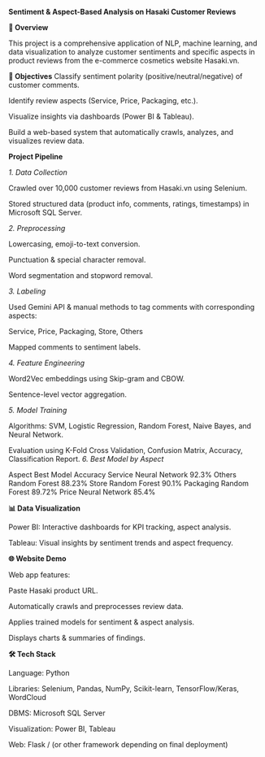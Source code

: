 **Sentiment & Aspect-Based Analysis on Hasaki Customer Reviews**

**📌 Overview**

This project is a comprehensive application of NLP, machine learning, and data visualization to analyze customer sentiments and specific aspects in product reviews from the e-commerce cosmetics website Hasaki.vn.

**🎯 Objectives**
Classify sentiment polarity (positive/neutral/negative) of customer comments.

Identify review aspects (Service, Price, Packaging, etc.).

Visualize insights via dashboards (Power BI & Tableau).

Build a web-based system that automatically crawls, analyzes, and visualizes review data.

**Project Pipeline**

_1. Data Collection_

Crawled over 10,000 customer reviews from Hasaki.vn using Selenium.

Stored structured data (product info, comments, ratings, timestamps) in Microsoft SQL Server.

_2. Preprocessing_

Lowercasing, emoji-to-text conversion.

Punctuation & special character removal.

Word segmentation and stopword removal.

_3. Labeling_

Used Gemini API & manual methods to tag comments with corresponding aspects:

Service, Price, Packaging, Store, Others

Mapped comments to sentiment labels.

_4. Feature Engineering_

Word2Vec embeddings using Skip-gram and CBOW.

Sentence-level vector aggregation.

_5. Model Training_

Algorithms: SVM, Logistic Regression, Random Forest, Naive Bayes, and Neural Network.

Evaluation using K-Fold Cross Validation, Confusion Matrix, Accuracy, Classification Report.
_6. Best Model by Aspect_

Aspect	Best Model	Accuracy
Service	Neural Network	92.3%
Others	Random Forest	88.23%
Store	Random Forest	90.1%
Packaging	Random Forest	89.72%
Price	Neural Network	85.4%

**📊 Data Visualization**

Power BI: Interactive dashboards for KPI tracking, aspect analysis.

Tableau: Visual insights by sentiment trends and aspect frequency.

**🌐 Website Demo**

Web app features:

Paste Hasaki product URL.

Automatically crawls and preprocesses review data.

Applies trained models for sentiment & aspect analysis.

Displays charts & summaries of findings.

**🛠️ Tech Stack**

Language: Python

Libraries: Selenium, Pandas, NumPy, Scikit-learn, TensorFlow/Keras, WordCloud

DBMS: Microsoft SQL Server

Visualization: Power BI, Tableau

Web: Flask / (or other framework depending on final deployment)
